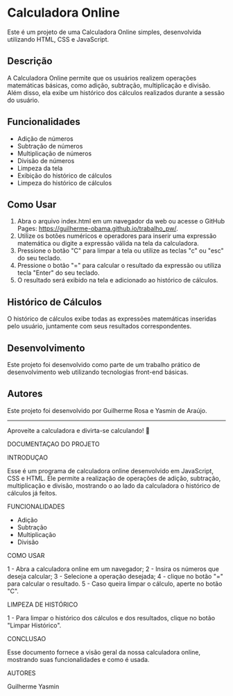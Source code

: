 # Calculadora Online

Este é um projeto de uma Calculadora Online simples, desenvolvida utilizando HTML, CSS e JavaScript.

## Descrição

A Calculadora Online permite que os usuários realizem operações matemáticas básicas, como adição, subtração, multiplicação e divisão. Além disso, ela exibe um histórico dos cálculos realizados durante a sessão do usuário.

## Funcionalidades

- Adição de números
- Subtração de números
- Multiplicação de números
- Divisão de números
- Limpeza da tela
- Exibição do histórico de cálculos
- Limpeza do histórico de cálculos

## Como Usar

1. Abra o arquivo index.html em um navegador da web ou acesse o GitHub Pages: https://guilherme-obama.github.io/trabalho_pw/.
2. Utilize os botões numéricos e operadores para inserir uma expressão matemática ou digite a expressão válida na tela da calculadora.
3. Pressione o botão "C" para limpar a tela ou utilize as teclas "c" ou "esc" do seu teclado.
4. Pressione o botão "=" para calcular o resultado da expressão ou utiliza tecla "Enter" do seu teclado.
5. O resultado será exibido na tela e adicionado ao histórico de cálculos.

## Histórico de Cálculos

O histórico de cálculos exibe todas as expressões matemáticas inseridas pelo usuário, juntamente com seus resultados correspondentes.

## Desenvolvimento

Este projeto foi desenvolvido como parte de um trabalho prático de desenvolvimento web utilizando tecnologias front-end básicas.

## Autores

Este projeto foi desenvolvido por Guilherme Rosa e Yasmin de Araújo.

----------------------------------------------------------------------------

Aproveite a calculadora e divirta-se calculando! 🚀

DOCUMENTAÇAO DO PROJETO

INTRODUÇAO

Esse é um programa de calculadora online desenvolvido em JavaScript, CSS e HTML. Ele permite a realização de operações de adição, subtração, multiplicação e divisão, mostrando o ao lado da calculadora o histórico de cálculos já feitos.

FUNCIONALIDADES

- Adição
- Subtração
- Multiplicação
- Divisão

COMO USAR

1 - Abra a calculadora online em um navegador;
2 - Insira os números que deseja calcular;
3 - Selecione a operação desejada;
4 - clique no botão "=" para calcular o resultado.
5 - Caso queira limpar o cálculo, aperte no botão "C".

LIMPEZA DE HISTÓRICO

1 - Para limpar o histórico dos cálculos e dos resultados, clique no botão "Limpar Histórico".

CONCLUSAO

Esse documento fornece a visão geral da nossa calculadora online, mostrando suas funcionalidades e como é usada.

AUTORES

Guilherme
Yasmin



